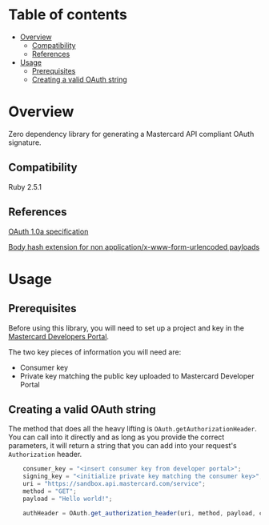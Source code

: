 # Table of contents
- [Overview](#overview)
  * [Compatibility](#compatibility)
  * [References](#references)
- [Usage](#usage)
  * [Prerequisites](#prerequisites)
  * [Creating a valid OAuth string](#creating-a-valid-oauth-string)

# Overview
Zero dependency library for generating a Mastercard API compliant OAuth signature.

## Compatibility
Ruby 2.5.1

## References
[OAuth 1.0a specification](https://tools.ietf.org/html/rfc5849)

[Body hash extension for non application/x-www-form-urlencoded payloads](https://tools.ietf.org/id/draft-eaton-oauth-bodyhash-00.html)

# Usage
## Prerequisites
Before using this library, you will need to set up a project and key in the [Mastercard Developers Portal](https://developer.mastercard.com). 

The two key pieces of information you will need are:

* Consumer key
* Private key matching the public key uploaded to Mastercard Developer Portal

## Creating a valid OAuth string
The method that does all the heavy lifting is `OAuth.getAuthorizationHeader`. You can call into it directly and as long as you provide the correct parameters, it will return a string that you can add into your request's `Authorization` header.

```javascript
	consumer_key = "<insert consumer key from developer portal>";
	signing_key = "<initialize private key matching the consumer key>";
	uri = "https://sandbox.api.mastercard.com/service";
	method = "GET";
	payload = "Hello world!";

	authHeader = OAuth.get_authorization_header(uri, method, payload, consumer_key, signing_key);
```
